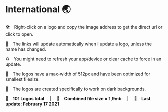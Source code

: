 # International 🌏

🛠 Right-click on a logo and copy the image address to get the direct url or click to open.

🔗 The links will update automatically when I update a logo, unless the name has changed.

♻️ You might need to refresh your app/device or clear cache to force in an update.

📐 The logos have a max-width of 512px and have been optimized for smallest filesize.

🖤 The logos are created specifically to work on dark backgrounds.

🎨 __101 Logos total__  |  💾 __Combined file size = 1,9mb__  |  📅 __Last update: February 17 2021__



[space]:https://github.com/Tapiosinn/tv-logos/blob/master/misc/%CE%A9/space-1500.png
